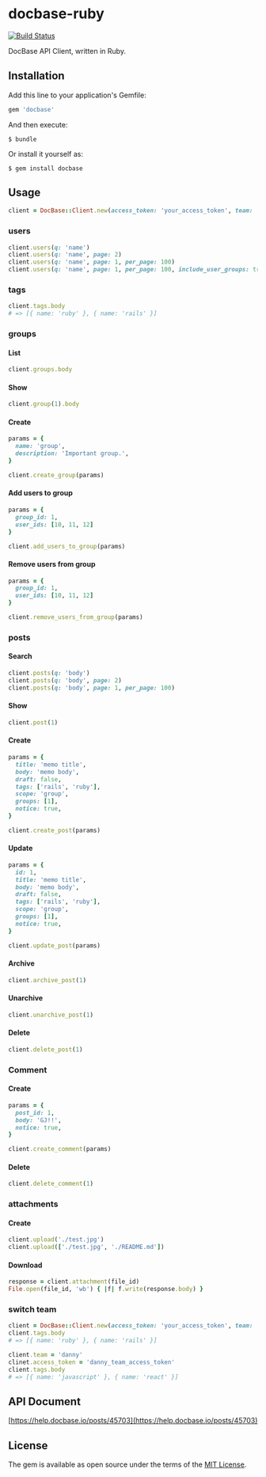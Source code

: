 # docbase-ruby

[![Build Status](https://travis-ci.org/krayinc/docbase-ruby.svg?branch=master)](https://travis-ci.org/krayinc/docbase-ruby)

DocBase API Client, written in Ruby.

## Installation

Add this line to your application's Gemfile:

```ruby
gem 'docbase'
```

And then execute:

    $ bundle

Or install it yourself as:

    $ gem install docbase

## Usage

```ruby
client = DocBase::Client.new(access_token: 'your_access_token', team: 'your_team')
```

### users

```ruby
client.users(q: 'name')
client.users(q: 'name', page: 2)
client.users(q: 'name', page: 1, per_page: 100)
client.users(q: 'name', page: 1, per_page: 100, include_user_groups: true)
```

### tags

```ruby
client.tags.body
# => [{ name: 'ruby' }, { name: 'rails' }]
```

### groups

#### List

```ruby
client.groups.body
```

#### Show

```ruby
client.group(1).body
```

#### Create

```ruby
params = {
  name: 'group',
  description: 'Important group.',
}

client.create_group(params)
```

#### Add users to group

```ruby
params = {
  group_id: 1,
  user_ids: [10, 11, 12]
}

client.add_users_to_group(params)
```

#### Remove users from group

```ruby
params = {
  group_id: 1,
  user_ids: [10, 11, 12]
}

client.remove_users_from_group(params)
```

### posts

#### Search

```ruby
client.posts(q: 'body')
client.posts(q: 'body', page: 2)
client.posts(q: 'body', page: 1, per_page: 100)
```

#### Show

```ruby
client.post(1)
```

#### Create

```ruby
params = {
  title: 'memo title',
  body: 'memo body',
  draft: false,
  tags: ['rails', 'ruby'],
  scope: 'group',
  groups: [1],
  notice: true,
}

client.create_post(params)
```

#### Update

```ruby
params = {
  id: 1,
  title: 'memo title',
  body: 'memo body',
  draft: false,
  tags: ['rails', 'ruby'],
  scope: 'group',
  groups: [1],
  notice: true,
}

client.update_post(params)
```

#### Archive

```ruby
client.archive_post(1)
```

#### Unarchive

```ruby
client.unarchive_post(1)
```

#### Delete

```ruby
client.delete_post(1)
```

### Comment

#### Create

```ruby
params = {
  post_id: 1,
  body: 'GJ!!',
  notice: true,
}

client.create_comment(params)
```

#### Delete

```ruby
client.delete_comment(1)
```

### attachments

#### Create

```ruby
client.upload('./test.jpg')
client.upload(['./test.jpg', './README.md'])
```

#### Download

```ruby
response = client.attachment(file_id)
File.open(file_id, 'wb') { |f| f.write(response.body) }
```

### switch team

```ruby
client = DocBase::Client.new(access_token: 'your_access_token', team: 'kray')
client.tags.body
# => [{ name: 'ruby' }, { name: 'rails' }]

client.team = 'danny'
clinet.access_token = 'danny_team_access_token'
client.tags.body
# => [{ name: 'javascript' }, { name: 'react' }]
```

## API Document

[https://help.docbase.io/posts/45703](https://help.docbase.io/posts/45703)

## License

The gem is available as open source under the terms of the [MIT License](http://opensource.org/licenses/MIT).
